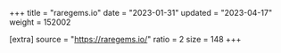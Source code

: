 +++
title = "raregems.io"
date = "2023-01-31"
updated = "2023-04-17"
weight = 152002

[extra]
source = "https://raregems.io/"
ratio = 2
size = 148
+++
